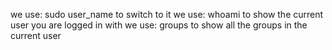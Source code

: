we use: sudo user_name to switch to it
we use: whoami to show the current user you are logged in with
we use: groups to show all the groups in the current user

